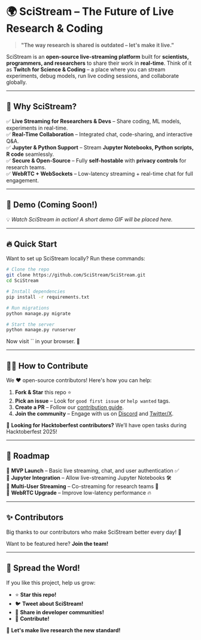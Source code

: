 # 🌍 SciStream – The Future of Live Research & Coding

> **"The way research is shared is outdated – let's make it live."**

SciStream is an **open-source live-streaming platform** built for **scientists, programmers, and researchers** to share their work in **real-time**. Think of it as **Twitch for Science & Coding** – a place where you can stream experiments, debug models, run live coding sessions, and collaborate globally.

---

## 🚀 Why SciStream?

✅ **Live Streaming for Researchers & Devs** – Share coding, ML models, experiments in real-time.\
✅ **Real-Time Collaboration** – Integrated chat, code-sharing, and interactive Q&A.\
✅ **Jupyter & Python Support** – Stream **Jupyter Notebooks, Python scripts, R code** seamlessly.\
✅ **Secure & Open-Source** – Fully **self-hostable** with **privacy controls** for research teams.\
✅ **WebRTC + WebSockets** – Low-latency streaming + real-time chat for full engagement.

---

## 🎥 **Demo (Coming Soon!)**

💡 *Watch SciStream in action! A short demo GIF will be placed here.*

---

## 🔥 **Quick Start**

Want to set up SciStream locally? Run these commands:

```bash
# Clone the repo
git clone https://github.com/SciStream/SciStream.git
cd SciStream

# Install dependencies
pip install -r requirements.txt

# Run migrations
python manage.py migrate

# Start the server
python manage.py runserver
```

Now visit `` in your browser. 🎉

---

## 👩‍💻 **How to Contribute**

We ❤️ open-source contributors! Here's how you can help:

1. **Fork & Star** this repo ⭐
2. **Pick an issue** – Look for `good first issue` or `help wanted` tags.
3. **Create a PR** – Follow our [contribution guide](CONTRIBUTING.md).
4. **Join the community** – Engage with us on [Discord](#) and [Twitter/X](#).

📌 **Looking for Hacktoberfest contributors?** We’ll have open tasks during Hacktoberfest 2025!

---

## 📅 Roadmap

🔹 **MVP Launch** – Basic live streaming, chat, and user authentication ✅\
🔹 **Jupyter Integration** – Allow live-streaming Jupyter Notebooks 🛠️\
🔹 **Multi-User Streaming** – Co-streaming for research teams 🚀\
🔹 **WebRTC Upgrade** – Improve low-latency performance 🔥

---

## ✨ Contributors

Big thanks to our contributors who make SciStream better every day! 🚀



Want to be featured here? **Join the team!**

---

## 📢 Spread the Word!

If you like this project, help us grow:

- ⭐ **Star this repo!**
- 🐦 **Tweet about SciStream!**
- 💬 **Share in developer communities!**
- 🤝 **Contribute!**

📌 **Let's make live research the new standard!**


